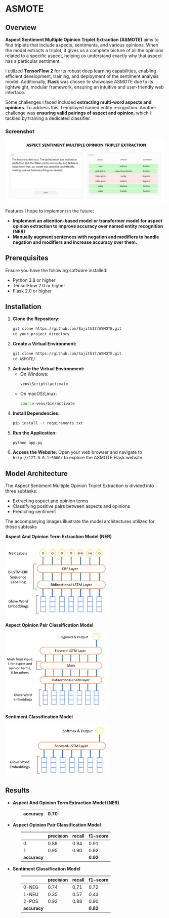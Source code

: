 # ASMOTE

## Overview

**Aspect Sentiment Multiple Opinion Triplet Extraction (ASMOTE)** aims to find triplets that include aspects, sentiments, and various opinions. When the model extracts a triplet, it gives us a complete picture of all the opinions related to a specific aspect, helping us understand exactly why that aspect has a particular sentiment.

I utilized **TensorFlow 2** for its robust deep learning capabilities, enabling efficient development, training, and deployment of the sentiment analysis model. Additionally, **Flask** was chosen to showcase ASMOTE due to its lightweight, modular framework, ensuring an intuitive and user-friendly web interface.

Some challenges I faced included **extracting multi-word aspects and opinions**. To address this, I employed named entity recognition. Another challenge was **ensuring valid pairings of aspect and opinion**, which I tackled by training a dedicated classifier.

### Screenshot

![Screenshot](images/Screenshot.png)

Features I hope to implement in the future:

- **Implement an attention-based model or transformer model for aspect opinion extraction to improve accuracy over named entity recognition (NER)**
- **Manually augment sentences with negation and modifiers to handle negation and modifiers and increase accuracy over them.**

## Prerequisites

Ensure you have the following software installed:

- Python 3.8 or higher
- TensorFlow 2.0 or higher
- Flask 2.0 or higher

## Installation

1.  **Clone the Repository:**
    ```bash
    git clone https://github.com/Sajith17/ASMOTE.git
    cd your_project_directory
    ```
2.  **Create a Virtual Environment:**
    ```bash
    git clone https://github.com/Sajith17/ASMOTE.git
    cd ASMOTE/
    ```
3.  **Activate the Virtual Environment:**
    - On Windows:
      ```bash
      venv\Scripts\activate
      ```
    - On macOS/Linux:
      ```bash
      source venv/bin/activate
      ```
4.  **Install Dependencies:**
    ```bash
    pip install -r requirements.txt
    ```
5.  **Run the Application:**
    ```bash
    python app.py
    ```
6.  **Access the Website:**
    Open your web browser and navigate to `http://127.0.0.1:5000/` to explore the ASMOTE Flask website.

## Model Architecture

The Aspect Sentiment Multiple Opinion Triplet Extraction is divided into three subtasks:

- Extracting aspect and opinion terms
- Classifying positive pairs between aspects and opinions
- Predicting sentiment

The accompanying images illustrate the model architectures utilized for these subtasks

**Aspect And Opinion Term Extraction Model (NER)**

<img src="images/image1.png" width="65%">

**Aspect Opinion Pair Classification Model**

<img src="images/image2.png" width="65%">

**Sentiment Classification Model**

<img src="images/image3.png" width="65%">

## Results

<style>
  table {
    margin-left: 50px;
  }
</style>

- **Aspect And Opinion Term Extraction Model (NER)**

| accuracy | 0.70 |
| -------- | ---- |

- **Aspect Opinion Pair Classification Model**

|              | precision | recall | f1-score |
| ------------ | --------- | ------ | -------- |
| 0            | 0.88      | 0.94   | 0.91     |
| 1            | 0.95      | 0.90   | 0.92     |
| **accuracy** |           |        | **0.92** |

- **Sentiment Classification Model**

|              | precision | recall | f1-score |
| ------------ | --------- | ------ | -------- |
| 0-NEG        | 0.74      | 0.71   | 0.72     |
| 1-NEU        | 0.35      | 0.57   | 0.43     |
| 2-POS        | 0.92      | 0.88   | 0.90     |
| **accuracy** |           |        | **0.82** |
